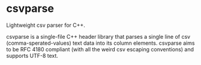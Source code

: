 # csvparse
Lightweight csv parser for C++. 

csvparse is a single-file C++ header library that parses a single line of csv (comma-sperated-values) text data into its column elements. csvparse aims to be RFC 4180 compliant (with all the weird csv escaping conventions) and supports UTF-8 text.
